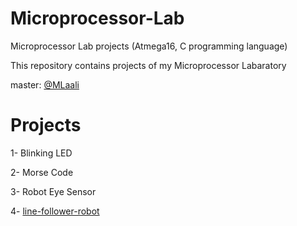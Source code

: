 # Microprocessor-Lab
Microprocessor Lab projects (Atmega16, C programming language)

This repository contains projects of my Microprocessor Labaratory

master: [@MLaali](https://github.com/MLaali)

# Projects

1- Blinking LED

2- Morse Code

3- Robot Eye Sensor

4- [line-follower-robot](https://github.com/navidadelpour/line-follower-robot)
